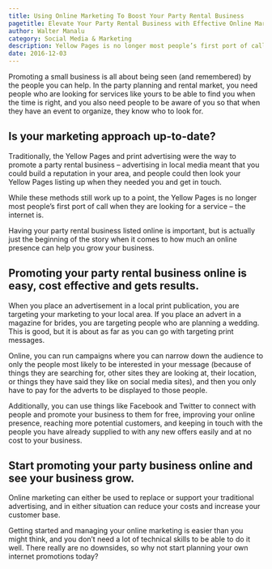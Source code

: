```yaml
---
title: Using Online Marketing To Boost Your Party Rental Business
pagetitle: Elevate Your Party Rental Business with Effective Online Marketing
author: Walter Manalu
category: Social Media & Marketing
description: Yellow Pages is no longer most people’s first port of call when they are looking for a service – the internet is.
date: 2016-12-03
---
```

<p>Promoting a small business is all about being seen (and remembered) by the people you can help. In the party planning and rental market, you need people who are looking for services like yours to be able to find you when the time is right, and you also need people to be aware of you so that when they have an event to organize, they know who to look for.</p><h2>Is your marketing approach up-to-date?</h2><p>Traditionally, the Yellow Pages and print advertising were the way to promote a party rental business – advertising in local media meant that you could build a reputation in your area, and people could then look your Yellow Pages listing up when they needed you and get in touch.</p><p>While these methods still work up to a point, the Yellow Pages is no longer most people’s first port of call when they are looking for a service – the internet is. </p><p>Having your party rental business listed online is important, but is actually just the beginning of the story when it comes to how much an online presence can help you grow your business.</p><h2>Promoting your party rental business online is easy, cost effective and gets results.</h2><p>When you place an advertisement in a local print publication, you are targeting your marketing to your local area. If you place an advert in a magazine for brides, you are targeting people who are planning a wedding. This is good, but it is about as far as you can go with targeting print messages.</p><p>Online, you can run campaigns where you can narrow down the audience to only the people most likely to be interested in your message (because of things they are searching for, other sites they are looking at, their location, or things they have said they like on social media sites), and then you only have to pay for the adverts to be displayed to those people.</p><p>Additionally, you can use things like Facebook and Twitter to connect with people and promote your business to them for free, improving your online presence, reaching more potential customers, and keeping in touch with the people you have already supplied to with any new offers easily and at no cost to your business.</p><h2>Start promoting your party business online and see your business grow.</h2><p>Online marketing can either be used to replace or support your traditional advertising, and in either situation can reduce your costs and increase your customer base. </p><p>Getting started and managing your online marketing is easier than you might think, and you don’t need a lot of technical skills to be able to do it well. There really are no downsides, so why not start planning your own internet promotions today?</p>